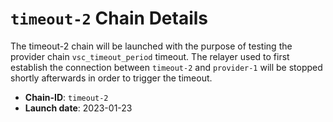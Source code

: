 
# `timeout-2` Chain Details

The timeout-2 chain will be launched with the purpose of testing the provider chain `vsc_timeout_period` timeout. The relayer used to first establish the connection between `timeout-2` and `provider-1` will be stopped shortly afterwards in order to trigger the timeout.

- **Chain-ID**: `timeout-2`
- **Launch date**: 2023-01-23
